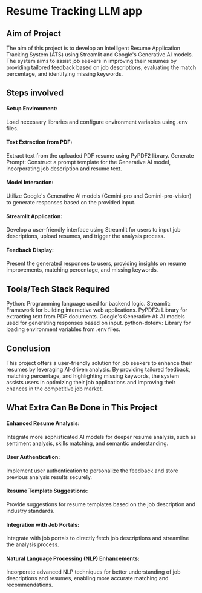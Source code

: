 # Resume Tracking LLM app

## Aim of Project

The aim of this project is to develop an Intelligent Resume Application Tracking System (ATS) using Streamlit and Google's Generative AI models. The system aims to assist job seekers in improving their resumes by providing tailored feedback based on job descriptions, evaluating the match percentage, and identifying missing keywords.

## Steps involved

 #### Setup Environment: 
 Load necessary libraries and configure environment variables using .env files.

#### Text Extraction from PDF:
Extract text from the uploaded PDF resume using PyPDF2 library.
Generate Prompt: Construct a prompt template for the Generative AI model, incorporating job description and resume text.

#### Model Interaction: 
Utilize Google's Generative AI models (Gemini-pro and Gemini-pro-vision) to generate responses based on the provided input.

#### Streamlit Application: 
Develop a user-friendly interface using Streamlit for users to input job descriptions, upload resumes, and trigger the analysis process.

#### Feedback Display: 
Present the generated responses to users, providing insights on resume improvements, matching percentage, and missing keywords.


## Tools/Tech Stack Required

Python: Programming language used for backend logic.
Streamlit: Framework for building interactive web applications.
PyPDF2: Library for extracting text from PDF documents.
Google's Generative AI: AI models used for generating responses based on input.
python-dotenv: Library for loading environment variables from .env files.


## Conclusion

This project offers a user-friendly solution for job seekers to enhance their resumes by leveraging AI-driven analysis. By providing tailored feedback, matching percentage, and highlighting missing keywords, the system assists users in optimizing their job applications and improving their chances in the competitive job market.

## What Extra Can Be Done in This Project

#### Enhanced Resume Analysis: 
Integrate more sophisticated AI models for deeper resume analysis, such as sentiment analysis, skills matching, and semantic understanding.

#### User Authentication: 
Implement user authentication to personalize the feedback and store previous analysis results securely.

#### Resume Template Suggestions: 
Provide suggestions for resume templates based on the job description and industry standards.

#### Integration with Job Portals: 
Integrate with job portals to directly fetch job descriptions and streamline the analysis process.

#### Natural Language Processing (NLP) Enhancements: 
Incorporate advanced NLP techniques for better understanding of job descriptions and resumes, enabling more accurate matching and recommendations.